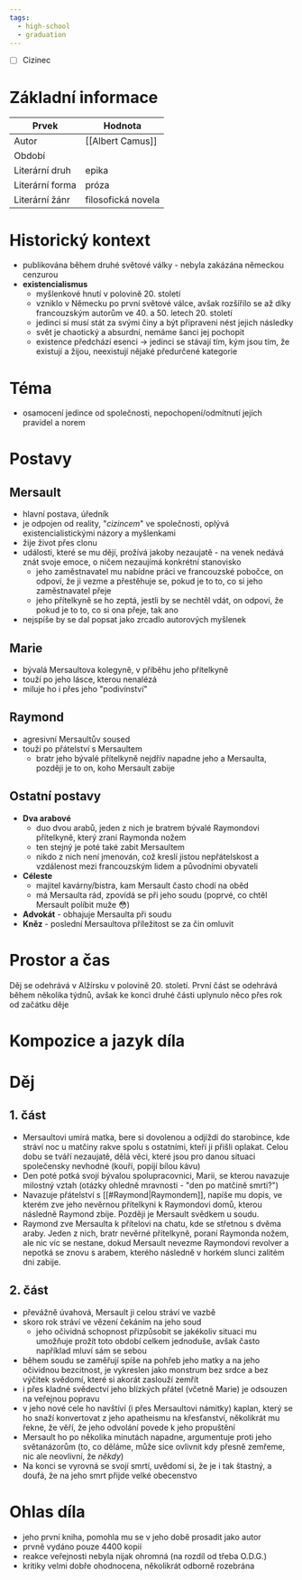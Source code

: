 ```yaml
---
tags:
  - high-school
  - graduation
---
```

- [ ] Cizinec
# Základní informace
| Prvek           | Hodnota            |
| --------------- | ------------------ |
| Autor           | [[Albert Camus]]   |
| Období          |                    |
| Literární druh  | epika              |
| Literární forma | próza              |
| Literární žánr  | filosofická novela |
# Historický kontext
- publikována během druhé světové války - nebyla zakázána německou cenzurou
- **existencialismus**
	- myšlenkové hnutí v polovině 20. století
	- vzniklo v Německu po první světové válce, avšak rozšířilo se až díky francouzským autorům ve 40. a 50. letech 20. století
	- jedinci si musí stát za svými činy a být připraveni nést jejich následky
	- svět je chaotický a absurdní, nemáme šanci jej pochopit
	- existence předchází esenci -> jedinci se stávají tím, kým jsou tím, že existují a žijou, neexistují nějaké předurčené kategorie
# Téma
- osamocení jedince od společnosti, nepochopení/odmítnutí jejích pravidel a norem
# Postavy
## Mersault
- hlavní postava, úředník
- je odpojen od reality, "*cizincem*" ve společnosti, oplývá existencialistickými názory a myšlenkami
- žije život přes clonu
- události, které se mu dějí, prožívá jakoby nezaujatě - na venek nedává znát svoje emoce, o ničem nezaujímá konkrétní stanovisko
	- jeho zaměstnavatel mu nabídne práci ve francouzské pobočce, on odpoví, že ji vezme a přestěhuje se, pokud je to to, co si jeho zaměstnavatel přeje
	- jeho přítelkyně se ho zeptá, jestli by se nechtěl vdát, on odpoví, že pokud je to to, co si ona přeje, tak ano
- nejspíše by se dal popsat jako zrcadlo autorových myšlenek
## Marie
- bývalá Mersaultova kolegyně, v příběhu jeho přítelkyně
- touží po jeho lásce, kterou nenalézá
- miluje ho i přes jeho "podivínství"
## Raymond
- agresivní Mersaultův soused
- touží po přátelství s Mersaultem
	- bratr jeho bývalé přítelkyně nejdřív napadne jeho a Mersaulta, později je to on, koho Mersault zabije
## Ostatní postavy
- **Dva arabové**
	- duo dvou arabů, jeden z nich je bratrem bývalé Raymondovi přítelkyně, který zraní Raymonda nožem
	- ten stejný je poté také zabit Mersaultem
	- nikdo z nich není jmenován, což kreslí jistou nepřátelskost a vzdálenost mezi francouzským lidem a původními obyvateli
- **Céleste**
	- majitel kavárny/bistra, kam Mersault často chodí na oběd
	- má Mersaulta rád, zpovídá se při jeho soudu (poprvé, co chtěl Mersault políbit muže 😳)
- **Advokát** - obhajuje Mersaulta při soudu
- **Kněz** - poslední Mersaultova příležitost se za čin omluvit
# Prostor a čas
Děj se odehrává v Alžírsku v polovině 20. století. První část se odehrává během několika týdnů, avšak ke konci druhé části uplynulo něco přes rok od začátku děje
# Kompozice a jazyk díla
# Děj
## 1. část
- Mersaultovi umírá matka, bere si dovolenou a odjíždí do starobince, kde stráví noc u matčiny rakve spolu s ostatními, kteří ji přišli oplakat. Celou dobu se tváří nezaujatě, dělá věci, které jsou pro danou situaci společensky nevhodné (kouří, popijí bílou kávu)
- Den poté potká svojí bývalou spolupracovnici, Marii, se kterou navazuje milostný vztah (otázky ohledně mravnosti - "den po matčině smrti?")
- Navazuje přátelství s [[#Raymond|Raymondem]], napíše mu dopis, ve kterém zve jeho nevěrnou přítelkyni k Raymondovi domů, kterou následně Raymond zbije. Později je Mersault svědkem u soudu.
- Raymond zve Mersaulta k přítelovi na chatu, kde se střetnou s dvěma araby. Jeden z nich, bratr nevěrné přítelkyně, poraní Raymonda nožem, ale nic víc se nestane, dokud Mersault nevezme Raymondovi revolver a nepotká se znovu s arabem, kterého následně v horkém slunci zalitém dni zabije.
## 2. část
- převážně úvahová, Mersault ji celou stráví ve vazbě
- skoro rok stráví ve vězení čekáním na jeho soud
	- jeho očividná schopnost přizpůsobit se jakékoliv situaci mu umožňuje prožít toto období celkem jednoduše, avšak často například mluví sám se sebou
- během soudu se zaměřují spíše na pohřeb jeho matky a na jeho očividnou bezcitnost, je vykreslen jako monstrum bez srdce a bez výčitek svědomí, které si akorát zaslouží zemřít
- i přes kladné svědectví jeho blízkých přátel (včetně Marie) je odsouzen na veřejnou popravu
- v jeho nové cele ho navštíví (i přes Mersaultovi námitky) kaplan, který se ho snaží konvertovat z jeho apatheismu na křesťanství, několikrát mu řekne, že věří, že jeho odvolání povede k jeho propuštění
- Mersault ho po několika minutách napadne, argumentuje proti jeho světanázorům (to, co děláme, může sice ovlivnit kdy přesně zemřeme, nic ale neovlivní, že *někdy*)
- Na konci se vyrovná se svojí smrtí, uvědomí si, že je i tak štastný, a doufá, že na jeho smrt přijde velké obecenstvo
# Ohlas díla
- jeho první kniha, pomohla mu se v jeho době prosadit jako autor
- prvně vydáno pouze 4400 kopií
- reakce veřejnosti nebyla nijak ohromná (na rozdíl od třeba O.D.G.)
- kritiky velmi dobře ohodnocena, několikrát odborně rozebrána